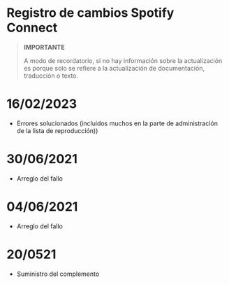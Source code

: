# Registro de cambios Spotify Connect

>**IMPORTANTE**
>
>A modo de recordatorio, si no hay información sobre la actualización es porque solo se refiere a la actualización de documentación, traducción o texto.

# 16/02/2023

- Errores solucionados (incluidos muchos en la parte de administración de la lista de reproducción))

# 30/06/2021

- Arreglo del fallo

# 04/06/2021

- Arreglo del fallo

# 20/0521

- Suministro del complemento

